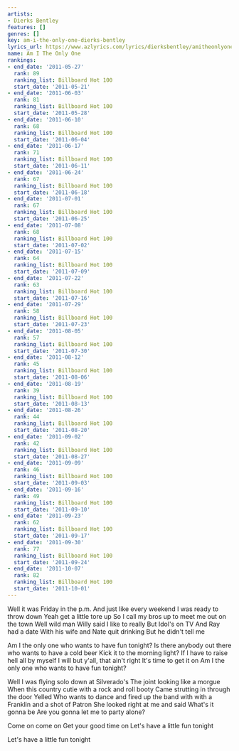 ```yaml
---
artists:
- Dierks Bentley
features: []
genres: []
key: am-i-the-only-one-dierks-bentley
lyrics_url: https://www.azlyrics.com/lyrics/dierksbentley/amitheonlyone.html
name: Am I The Only One
rankings:
- end_date: '2011-05-27'
  rank: 89
  ranking_list: Billboard Hot 100
  start_date: '2011-05-21'
- end_date: '2011-06-03'
  rank: 81
  ranking_list: Billboard Hot 100
  start_date: '2011-05-28'
- end_date: '2011-06-10'
  rank: 68
  ranking_list: Billboard Hot 100
  start_date: '2011-06-04'
- end_date: '2011-06-17'
  rank: 71
  ranking_list: Billboard Hot 100
  start_date: '2011-06-11'
- end_date: '2011-06-24'
  rank: 67
  ranking_list: Billboard Hot 100
  start_date: '2011-06-18'
- end_date: '2011-07-01'
  rank: 67
  ranking_list: Billboard Hot 100
  start_date: '2011-06-25'
- end_date: '2011-07-08'
  rank: 68
  ranking_list: Billboard Hot 100
  start_date: '2011-07-02'
- end_date: '2011-07-15'
  rank: 64
  ranking_list: Billboard Hot 100
  start_date: '2011-07-09'
- end_date: '2011-07-22'
  rank: 63
  ranking_list: Billboard Hot 100
  start_date: '2011-07-16'
- end_date: '2011-07-29'
  rank: 58
  ranking_list: Billboard Hot 100
  start_date: '2011-07-23'
- end_date: '2011-08-05'
  rank: 57
  ranking_list: Billboard Hot 100
  start_date: '2011-07-30'
- end_date: '2011-08-12'
  rank: 45
  ranking_list: Billboard Hot 100
  start_date: '2011-08-06'
- end_date: '2011-08-19'
  rank: 39
  ranking_list: Billboard Hot 100
  start_date: '2011-08-13'
- end_date: '2011-08-26'
  rank: 44
  ranking_list: Billboard Hot 100
  start_date: '2011-08-20'
- end_date: '2011-09-02'
  rank: 42
  ranking_list: Billboard Hot 100
  start_date: '2011-08-27'
- end_date: '2011-09-09'
  rank: 46
  ranking_list: Billboard Hot 100
  start_date: '2011-09-03'
- end_date: '2011-09-16'
  rank: 49
  ranking_list: Billboard Hot 100
  start_date: '2011-09-10'
- end_date: '2011-09-23'
  rank: 62
  ranking_list: Billboard Hot 100
  start_date: '2011-09-17'
- end_date: '2011-09-30'
  rank: 77
  ranking_list: Billboard Hot 100
  start_date: '2011-09-24'
- end_date: '2011-10-07'
  rank: 82
  ranking_list: Billboard Hot 100
  start_date: '2011-10-01'
---
```


Well it was Friday in the p.m.
And just like every weekend
I was ready to throw down
Yeah get a little tore up
So I call my bros up to meet me out on the town
Well wild man Willy said I like to really
But Idol's on TV
And Ray had a date
With his wife and Nate quit drinking
But he didn't tell me


Am I the only one who wants to have fun tonight?
Is there anybody out there who wants to have a cold beer
Kick it to the morning light?
If I have to raise hell all by myself
I will but y'all, that ain't right
It's time to get it on
Am I the only one who wants to have fun tonight?

Well I was flying solo down at Silverado's
The joint looking like a morgue
When this country cutie with a rock and roll booty
Came strutting in through the door
Yelled Who wants to dance and fired up the band with with a Franklin and a shot of Patron
She looked right at me and said
What's it gonna be
Are you gonna let me to party alone?

Come on come on
Get your good time on
Let's have a little fun tonight

Let's have a little fun tonight



